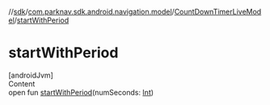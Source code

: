 //[sdk](../../../index.md)/[com.parknav.sdk.android.navigation.model](../index.md)/[CountDownTimerLiveModel](index.md)/[startWithPeriod](start-with-period.md)



# startWithPeriod  
[androidJvm]  
Content  
open fun [startWithPeriod](start-with-period.md)(numSeconds: [Int](https://kotlinlang.org/api/latest/jvm/stdlib/kotlin/-int/index.html))  



